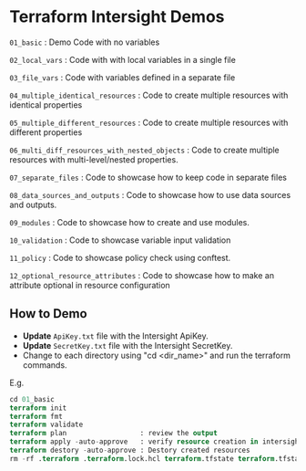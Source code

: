 # Terraform Intersight Demos

`01_basic` : Demo Code with no variables

`02_local_vars` : Code with with local variables in a single file

`03_file_vars` : Code with variables defined in a separate file

`04_multiple_identical_resources` : Code to create multiple resources with identical properties

`05_multiple_different_resources` : Code to create multiple resources with different properties

`06_multi_diff_resources_with_nested_objects` : Code to create multiple resources with multi-level/nested properties.

`07_separate_files` : Code to showcase how to keep code in separate files

`08_data_sources_and_outputs` : Code to showcase how to use data sources and outputs.

`09_modules` : Code to showcase how to create and use modules.

`10_validation` : Code to showcase variable input validation

`11_policy` : Code to showcase policy check using conftest.

`12_optional_resource_attributes` : Code to showcase how to make an attribute optional in resource configuration


## How to Demo
- **Update** `ApiKey.txt` file with the Intersight ApiKey.
- **Update** `SecretKey.txt` file with the Intersight SecretKey.
- Change to each directory using "cd <dir_name>" and run the terraform commands.

E.g.
```terraform
cd 01_basic
terraform init
terraform fmt
terraform validate
terraform plan                  : review the output
terraform apply -auto-approve   : verify resource creation in intersight with all the properties defined in variables file.
terraform destory -auto-approve : Destory created resources
rm -rf .terraform .terraform.lock.hcl terraform.tfstate terraform.tfstate.backup  : Remove provider, state files once done.
```
